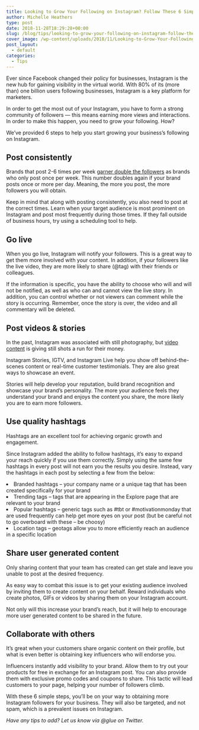 ```yaml
---
title: Looking to Grow Your Following on Instagram? Follow These 6 Simple Steps
author: Michelle Heathers
type: post
date: 2018-11-28T18:29:28+00:00
slug: /blog/tips/looking-to-grow-your-following-on-instagram-follow-these-6-simple-steps
cover_image: /wp-content/uploads/2018/11/Looking-to-Grow-Your-Following-on-Instagram-Follow-These-6-Simple-Steps.png
post_layout:
  - default
categories:
  - Tips
---
```


<span style="font-weight: 400;">Ever since Facebook changed their policy for businesses, Instagram is the new hub for gaining visibility in the virtual world. With 80% of its (more than) one billion users following businesses, Instagram is a key platform for marketers. </span>

<span style="font-weight: 400;">In order to get the most out of your Instagram, you have to form a strong community of followers &#8212; this means earning more views and interactions. In order to make this happen, you need to grow your following. How? </span>

<span style="font-weight: 400;">We’ve provided 6 steps to help you start growing your business’s following on Instagram. </span>

## **Post consistently**

<span style="font-weight: 400;">Brands that post 2-6 times per week </span>[<span style="font-weight: 400;">garner double the followers</span>][1] <span style="font-weight: 400;">as brands who only post once per week. This number doubles again if your brand posts once or more per day. Meaning, the more you post, the more followers you will obtain. </span>

<span style="font-weight: 400;">Keep in mind that along with posting consistently, you also need to post at the correct times. Learn when your target audience is most prominent on Instagram and post most frequently during those times. If they fall outside of business hours, try using a scheduling tool to help. </span>

## **Go live**

<span style="font-weight: 400;">When you go live, Instagram will notify your followers. This is a great way to get them more involved with your content. In addition, if your followers like the live video, they are more likely to share (@tag) with their friends or colleagues. </span>

<span style="font-weight: 400;">If the information is specific, you have the ability to choose who will and will not be notified, as well as who can and cannot view the live story. In addition, you can control whether or not viewers can comment while the story is occurring. Remember, once the story is over, the video and all commentary will be deleted.</span>

## **Post videos & stories**

<span style="font-weight: 400;">In the past, Instagram was associated with still photography, but </span>[<span style="font-weight: 400;">video content</span>][2] <span style="font-weight: 400;">is giving still shots a run for their money. </span>

<span style="font-weight: 400;">Instagram Stories, IGTV, and Instagram Live help you show off behind-the-scenes content or real-time customer testimonials. They are also great ways to showcase an event.</span>

<span style="font-weight: 400;">Stories will help develop your reputation, build brand recognition and showcase your brand’s personality. The more your audience feels they understand your brand and enjoys the content you share, the more likely you are to earn more followers.</span>

## **Use quality hashtags**

<span style="font-weight: 400;">Hashtags are an excellent tool for achieving organic growth and engagement. </span>

<span style="font-weight: 400;">Since Instagram added the ability to follow hashtags, it’s easy to expand your reach quickly if you use them correctly. Simply using the same few hashtags in every post will not earn you the results you desire. Instead, vary the hashtags in each post by selecting a few from the below:</span>

<li style="font-weight: 400;">
  <span style="font-weight: 400;">Branded hashtags &#8211; your company name or a unique tag that has been created specifically for your brand</span>
</li>
<li style="font-weight: 400;">
  <span style="font-weight: 400;">Trending tags &#8211; tags that are appearing in the Explore page that are relevant to your brand</span>
</li>
<li style="font-weight: 400;">
  <span style="font-weight: 400;">Popular hashtags &#8211; generic tags such as #tbt or #motivationmonday that are used frequently can help get more eyes on your post (but be careful not to go overboard with these &#8211; be choosy)</span>
</li>
<li style="font-weight: 400;">
  <span style="font-weight: 400;">Location tags &#8211; geotags allow you to more efficiently reach an audience in a specific location</span>
</li>

## **Share user generated content**

<span style="font-weight: 400;">Only sharing content that your team has created can get stale and leave you unable to post at the desired frequency. </span>

<span style="font-weight: 400;">As easy way to combat this issue is to get your existing audience involved by inviting them to create content on your behalf. Reward individuals who create photos, GIFs or videos by sharing them on your Instagram account. </span>

<span style="font-weight: 400;">Not only will this increase your brand’s reach, but it will help to encourage more user generated content to be shared in the future.</span>

## **Collaborate with others**

<span style="font-weight: 400;">It’s great when your customers share organic content on their profile, but what is even better is obtaining key influencers who will endorse you. </span>

<span style="font-weight: 400;">Influencers instantly add visibility to your brand. Allow them to try out your products for free in exchange for an Instagram post. You can also provide them with exclusive promo codes and coupons to share. This tactic will lead customers to your page, helping your number of followers climb. </span>

<span style="font-weight: 400;">With these 6 simple steps, you’ll be on your way to obtaining more Instagram followers for your business. They will also be targeted, and not spam, which is a prevalent issues on Instagram.</span>

_<span style="font-weight: 400;">Have any tips to add? Let us know via @glue on Twitter.</span>_

[1]: https://blog.tailwindapp.com/how-often-should-i-post-to-instagram-at-least-once-per-day/
[2]: http://localhost/brandglue/old-website/blog/social-media-tips/how-to-maximize-video-content-across-your-social-networks
